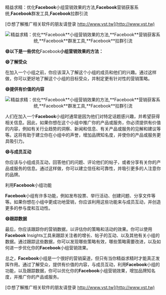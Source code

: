 精益求精：优化**Facebook**小组营销效果的方法,**Facebook**营销获客系统,**Facebook**群发工具,**Facebook**拉群引流

[😍想了解推广相关软件的朋友请登录 http://www.vst.tw](http://www.vst.tw)

 <center><img src="https://vst.tw/MP4/tuiguang/png/5.png" alt="精益求精：优化**Facebook**小组营销效果的方法,**Facebook**营销获客系统,**Facebook**群发工具,**Facebook**拉群引流"></center>

**😄以下是一些优化**Facebook**小组营销效果的方法：**

**😄了解受众**

在加入一个小组之前，你应该深入了解这个小组的成员和他们的兴趣。通过这样做，你可以更好地了解这个小组的目标受众，并制定更有针对性的营销策略。

**😄提供有价值的内容**

 <center><img src="https://vst.tw/MP4/tuiguang/png/4.png" alt="精益求精：优化**Facebook**小组营销效果的方法,**Facebook**营销获客系统,**Facebook**群发工具,**Facebook**拉群引流"></center>

人们在加入一个**Facebook**小组时通常是因为他们对特定话题感兴趣，并希望获得相关信息。因此，如果你想在这个小组中推广你的产品或服务，你必须提供有价值的内容，例如有关行业趋势的洞察、新闻和信息、有关产品或服务的见解和建议等等。这将有助于建立你在小组中的声誉，增加品牌知名度，并使你的产品或服务更具吸引力。

**😄与成员互动**

你应该与小组成员互动，回答他们的问题、评论他们的帖子，或者分享有关你的产品或服务的信息。通过这样做，你可以建立信任和可靠性，并吸引更多的人注意你的品牌。

利用**Facebook**小组功能

**Facebook**小组有许多功能，例如发布投票、举行活动、创建问题、分享文件等等。如果你想在小组中更成功地营销，你应该利用这些功能来与成员互动，并创造更多的参与度和互动性。

**😄跟踪数据**

最后，你应该跟踪你的营销数据，以评估你的策略和活动的效果。你可以使用**Facebook** Insights工具来跟踪关注者的增长、帖子的互动、以及其他有关小组的数据。通过跟踪这些数据，你可以发现哪些策略有效，哪些策略需要改进，以及如何进一步优化你的**Facebook**小组营销效果。

总之，**Facebook**小组是一个很好的营销渠道，但只有当你精益求精时才能真正发挥作用。通过了解受众，提供有价值的内容，与成员互动，利用**Facebook**小组的功能，以及跟踪数据，你可以优化你的**Facebook**小组营销效果，增加品牌知名度，并推广你的产品或服务。

[😍想了解推广相关软件的朋友请登录 http://www.vst.tw](http://www.vst.tw)



